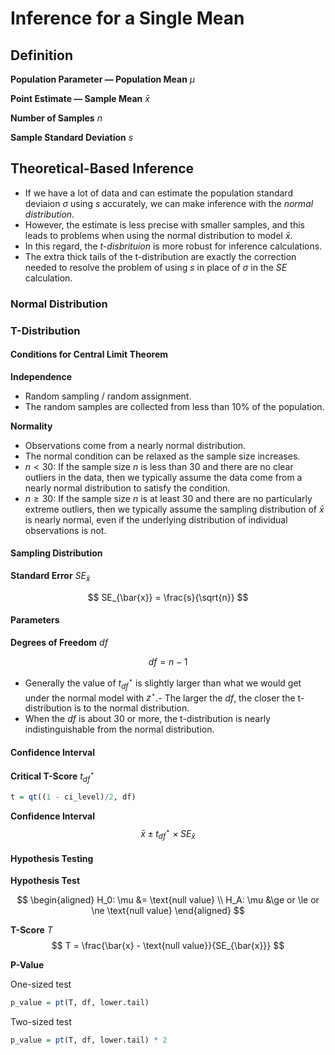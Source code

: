 

# Inference for a Single Mean

## Definition

**Population Parameter — Population Mean** $\mu$ 

**Point Estimate — Sample Mean** $\bar{x}$

**Number of Samples** $n$

**Sample Standard Deviation** $s$

## Theoretical-Based Inference

- If we have a lot of data and can estimate the population standard deviaion $\sigma$ using $s$ accurately, we can make inference with the _normal distribution_. 
- However, the estimate is less precise with smaller samples, and this leads to problems when using the normal distribution to model $\bar{x}$.
- In this regard, the _t-disbrituion_ is more robust for inference calculations.
- The extra thick tails of the t-distribution are exactly the correction needed to resolve the problem of using $s$ in place of $\sigma$ in the $SE$ calculation.

### Normal Distribution

### T-Distribution

#### Conditions for Central Limit Theorem

**Independence**

- Random sampling / random assignment.
- The random samples are collected from less than 10% of the population.

**Normality**

- Observations come from a nearly normal distribution.
- The normal condition can be relaxed as the sample size increases.
- $n < 30$: If the sample size $n$ is less than 30 and there are no clear outliers in the data, then we typically assume the data come from a nearly normal distribution to satisfy the condition.
- $n ≥ 30$: If the sample size $n$ is at least 30 and there are no particularly extreme outliers, then we typically assume the sampling distribution of $\bar{x}$ is nearly normal, even if the underlying distribution of individual observations is not.

#### Sampling Distribution

**Standard Error** $SE_{\bar{x}}$

$$
SE_{\bar{x}} = \frac{s}{\sqrt{n}}
$$

#### Parameters

**Degrees of Freedom** $df$

$$
df = n - 1
$$

- Generally the value of $t^\star_{df}$ is slightly larger than what we would get under the normal model with $z^\star$.- The larger the $df$, the closer the t-distribution is to the normal distribution.
- When the $df$ is about 30 or more, the t-distribution is nearly indistinguishable from the normal distribution.

#### Confidence Interval

**Critical T-Score** $t^\star_{df}$

```r
t = qt((1 - ci_level)/2, df)
```

**Confidence Interval**
$$
\bar{x} \pm t^\star_{df} \times SE_{\bar{x}}
$$

#### Hypothesis Testing

**Hypothesis Test**

$$
\begin{aligned}
H_0: \mu &= \text{null value} \\
H_A: \mu &\ge or \le or \ne \text{null value} 
\end{aligned}
$$

**T-Score** $T$
$$
T = \frac{\bar{x} - \text{null value}}{SE_{\bar{x}}}
$$

**P-Value**

One-sized test

```r
p_value = pt(T, df, lower.tail)
```

Two-sized test

```r
p_value = pt(T, df, lower.tail) * 2
```

